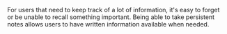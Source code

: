 For users that need to keep track of a lot of information, it's easy to forget or be unable to recall something important. Being able to take persistent notes allows users to have written information available when needed.
